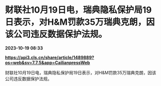 # 财联社10月19日电，瑞典隐私保护局19日表示，对H&M罚款35万瑞典克朗，因该公司违反数据保护法规。

**2023-10-19 08:33**

**https://api3.cls.cn/share/article/1489889?os=web&sv=7.7.5&app=CailianpressWeb**

财联社10月19日电，瑞典隐私保护局19日表示，对H&M罚款35万瑞典克朗，因该公司违反数据保护法规。